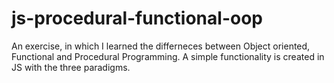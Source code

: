 # js-procedural-functional-oop
An exercise, in which I learned the differneces between Object oriented, Functional and Procedural Programming. A simple functionality is created in JS with the three paradigms. 
